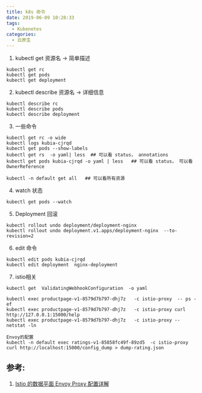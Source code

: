 ```yaml
---
title: k8s 命令
date: 2019-06-09 10:28:33
tags:
  - Kubenetes
categories:
  - 云原生
---
```

   
1. kubectl get 资源名  -> 简单描述

```
kubectl get rc
kubectl get pods
kubectl get deployment
```


2. kubectl describe 资源名  -> 详细信息

```
kubectl describe rc
kubectl describe pods
kubectl describe deployment
```

3. 一些命令

```
kubectl get rc -o wide
kubectl logs kubia-cjrqd
kubectl get pods --show-labels
kubectl get rs  -o yaml| less  ## 可以看 status， annotations
kubectl get pods kubia-cjrqd -o yaml | less   ## 可以看 status， 可以看 OwnerReference

kubectl -n default get all   ## 可以看所有资源  
```

4. watch 状态

```
kubectl get pods --watch
```

5. Deployment 回滚

```
kubectl rollout undo deployment/deployment-nginx
kubectl rollout undo deployment.v1.apps/deployment-nginx  --to-revision=2
```

6. edit 命令

```
kubectl edit pods kubia-cjrqd
kubectl edit deployment  nginx-deployment
```

7. istio相关

```
kubectl get  ValidatingWebhookConfiguration  -o yaml

kubectl exec productpage-v1-8579d7b797-dhj7z   -c istio-proxy  -- ps -ef
kubectl exec productpage-v1-8579d7b797-dhj7z   -c istio-proxy curl http://127.0.0.1:15000/help
kubectl exec productpage-v1-8579d7b797-dhj7z   -c istio-proxy --  netstat -ln
```

```
Envoy的配置
kubectl -n default exec ratings-v1-85858fc49f-89zd5  -c istio-proxy curl http://localhost:15000/config_dump > dump-rating.json
```

## 参考:
1. [Istio 的数据平面 Envoy Proxy 配置详解](https://www.servicemesher.com/blog/envoy-proxy-config-deep-dive/)



